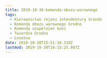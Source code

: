 ```yaml
---
title: 2019-10-30-komenda-obozu-warownego
tags:
  - Kierownictwo rejonu intendentury Grondo
  - Komenda obozu warownego Grodno
  - Komenda uzupelnien koni
  - Twierdza Grodno
  - Łosośna
date: 2019-10-30T15:51:18.310Z
lastmod: 2019-10-30T16:15:25.807Z
---
```

